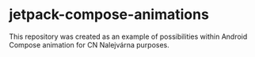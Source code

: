 # jetpack-compose-animations
This repository was created as an example of possibilities within Android Compose animation for CN Nalejvárna purposes.
